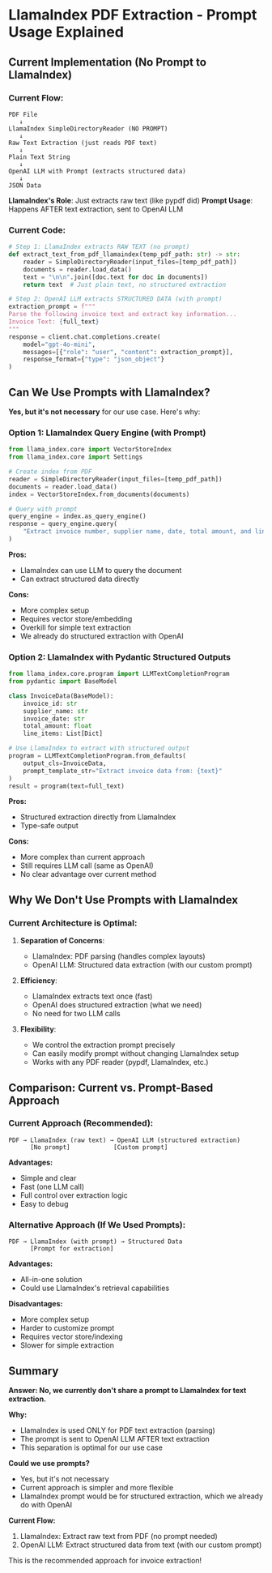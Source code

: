 # LlamaIndex PDF Extraction - Prompt Usage Explained

## Current Implementation (No Prompt to LlamaIndex)

### Current Flow:

```
PDF File
   ↓
LlamaIndex SimpleDirectoryReader (NO PROMPT)
   ↓
Raw Text Extraction (just reads PDF text)
   ↓
Plain Text String
   ↓
OpenAI LLM with Prompt (extracts structured data)
   ↓
JSON Data
```

**LlamaIndex's Role**: Just extracts raw text (like pypdf did)
**Prompt Usage**: Happens AFTER text extraction, sent to OpenAI LLM

### Current Code:

```python
# Step 1: LlamaIndex extracts RAW TEXT (no prompt)
def extract_text_from_pdf_llamaindex(temp_pdf_path: str) -> str:
    reader = SimpleDirectoryReader(input_files=[temp_pdf_path])
    documents = reader.load_data()
    text = "\n\n".join([doc.text for doc in documents])
    return text  # Just plain text, no structured extraction

# Step 2: OpenAI LLM extracts STRUCTURED DATA (with prompt)
extraction_prompt = f"""
Parse the following invoice text and extract key information...
Invoice Text: {full_text}
"""
response = client.chat.completions.create(
    model="gpt-4o-mini",
    messages=[{"role": "user", "content": extraction_prompt}],
    response_format={"type": "json_object"}
)
```

## Can We Use Prompts with LlamaIndex?

**Yes, but it's not necessary** for our use case. Here's why:

### Option 1: LlamaIndex Query Engine (with Prompt)

```python
from llama_index.core import VectorStoreIndex
from llama_index.core import Settings

# Create index from PDF
reader = SimpleDirectoryReader(input_files=[temp_pdf_path])
documents = reader.load_data()
index = VectorStoreIndex.from_documents(documents)

# Query with prompt
query_engine = index.as_query_engine()
response = query_engine.query(
    "Extract invoice number, supplier name, date, total amount, and line items"
)
```

**Pros:**
- LlamaIndex can use LLM to query the document
- Can extract structured data directly

**Cons:**
- More complex setup
- Requires vector store/embedding
- Overkill for simple text extraction
- We already do structured extraction with OpenAI

### Option 2: LlamaIndex with Pydantic Structured Outputs

```python
from llama_index.core.program import LLMTextCompletionProgram
from pydantic import BaseModel

class InvoiceData(BaseModel):
    invoice_id: str
    supplier_name: str
    invoice_date: str
    total_amount: float
    line_items: List[Dict]

# Use LlamaIndex to extract with structured output
program = LLMTextCompletionProgram.from_defaults(
    output_cls=InvoiceData,
    prompt_template_str="Extract invoice data from: {text}"
)
result = program(text=full_text)
```

**Pros:**
- Structured extraction directly from LlamaIndex
- Type-safe output

**Cons:**
- More complex than current approach
- Still requires LLM call (same as OpenAI)
- No clear advantage over current method

## Why We Don't Use Prompts with LlamaIndex

### Current Architecture is Optimal:

1. **Separation of Concerns**:
   - LlamaIndex: PDF parsing (handles complex layouts)
   - OpenAI LLM: Structured data extraction (with our custom prompt)

2. **Efficiency**:
   - LlamaIndex extracts text once (fast)
   - OpenAI does structured extraction (what we need)
   - No need for two LLM calls

3. **Flexibility**:
   - We control the extraction prompt precisely
   - Can easily modify prompt without changing LlamaIndex setup
   - Works with any PDF reader (pypdf, LlamaIndex, etc.)

## Comparison: Current vs. Prompt-Based Approach

### Current Approach (Recommended):

```
PDF → LlamaIndex (raw text) → OpenAI LLM (structured extraction)
      [No prompt]            [Custom prompt]
```

**Advantages:**
- Simple and clear
- Fast (one LLM call)
- Full control over extraction logic
- Easy to debug

### Alternative Approach (If We Used Prompts):

```
PDF → LlamaIndex (with prompt) → Structured Data
      [Prompt for extraction]
```

**Advantages:**
- All-in-one solution
- Could use LlamaIndex's retrieval capabilities

**Disadvantages:**
- More complex setup
- Harder to customize prompt
- Requires vector store/indexing
- Slower for simple extraction

## Summary

**Answer: No, we currently don't share a prompt to LlamaIndex for text extraction.**

**Why:**
- LlamaIndex is used ONLY for PDF text extraction (parsing)
- The prompt is sent to OpenAI LLM AFTER text extraction
- This separation is optimal for our use case

**Could we use prompts?**
- Yes, but it's not necessary
- Current approach is simpler and more flexible
- LlamaIndex prompt would be for structured extraction, which we already do with OpenAI

**Current Flow:**
1. LlamaIndex: Extract raw text from PDF (no prompt needed)
2. OpenAI LLM: Extract structured data from text (with our custom prompt)

This is the recommended approach for invoice extraction!

